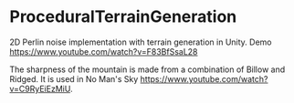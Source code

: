 # ProceduralTerrainGeneration

2D Perlin noise implementation with terrain generation in Unity.
Demo https://www.youtube.com/watch?v=F83BfSsaL28

The sharpness of the mountain is made from a combination of Billow and Ridged.
It is used in No Man's Sky https://www.youtube.com/watch?v=C9RyEiEzMiU.
